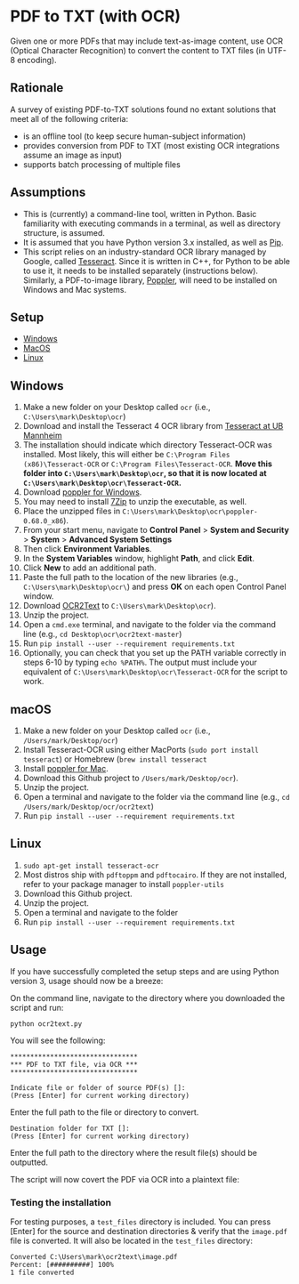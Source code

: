 # PDF to TXT (with OCR)
Given one or more PDFs that may include text-as-image content, use OCR (Optical Character Recognition) to convert the content to TXT files (in UTF-8 encoding).

## Rationale
A survey of existing PDF-to-TXT solutions found no extant solutions that meet all of the following criteria:
- is an offline tool (to keep secure human-subject information)
- provides conversion from PDF to TXT (most existing OCR integrations assume an image as input)
- supports batch processing of multiple files

## Assumptions
- This is (currently) a command-line tool, written in Python. Basic familiarity with executing commands in a terminal, as well as directory structure, is assumed. 
- It is assumed that you have Python version 3.x installed, as well as [Pip](https://pypi.org/project/pip/).
- This script relies on an industry-standard OCR library managed by Google, called [Tesseract](https://github.com/tesseract-ocr/tesseract). Since it is written in C++, for Python to be able to use it, it needs to be installed separately (instructions below). Similarly, a PDF-to-image library, [Poppler](https://gitlab.freedesktop.org/poppler/poppler), will need to be installed on Windows and Mac systems.

## Setup
- [Windows](##windows)
- [MacOS](##macos)
- [Linux](##linux)

## Windows

1. Make a new folder on your Desktop called `ocr` (i.e., `C:\Users\mark\Desktop\ocr`)
2. Download and install the Tesseract 4 OCR library from [Tesseract at UB Mannheim](https://github.com/UB-Mannheim/tesseract/wiki)
2. The installation should indicate which directory Tesseract-OCR was installed. Most likely, this will either be `C:\Program Files (x86)\Tesseract-OCR` or `C:\Program Files\Tesseract-OCR`. **Move this folder into `C:\Users\mark\Desktop\ocr`, so that it is now located at `C:\Users\mark\Desktop\ocr\Tesseract-OCR`.**
3. Download [poppler for Windows](http://blog.alivate.com.au/poppler-windows/). 
4. You may need to install [7Zip](https://www.7-zip.org/) to unzip the executable, as well.
5. Place the unzipped files in `C:\Users\mark\Desktop\ocr\poppler-0.68.0_x86`).
6. From your start menu, navigate to **Control Panel** > **System and Security** > **System** > **Advanced System Settings**
7. Then click **Environment Variables**.
8. In the **System Variables** window, highlight **Path**, and click **Edit**.
9. Click **New** to add an additional path.
10. Paste the full path to the location of the new libraries (e.g., `C:\Users\mark\Desktop\ocr\`) and press **OK** on each open Control Panel window.
11. Download [OCR2Text](https://github.com/writecrow/ocr2text/archive/master.zip) to `C:\Users\mark\Desktop\ocr`).
12. Unzip the project.
13. Open a `cmd.exe` terminal, and navigate to the folder via the command line (e.g., `cd Desktop\ocr\ocr2text-master`)
14. Run `pip install --user --requirement requirements.txt`
15. Optionally, you can check that you set up the PATH variable correctly in steps 6-10 by typing `echo %PATH%`. The output must include your equivalent of `C:\Users\mark\Desktop\ocr\Tesseract-OCR` for the script to work.


## macOS
1. Make a new folder on your Desktop called `ocr` (i.e., `/Users/mark/Desktop/ocr`)
2. Install Tesseract-OCR using either MacPorts (`sudo port install tesseract`) or Homebrew (`brew install tesseract`
3. Install [poppler for Mac](http://macappstore.org/poppler/).
4. Download this Github project to `/Users/mark/Desktop/ocr`).
5. Unzip the project.
6. Open a terminal and navigate to the folder via the command line (e.g., `cd /Users/mark/Desktop/ocr/ocr2text`)
7. Run `pip install --user --requirement requirements.txt`

## Linux
1. `sudo apt-get install tesseract-ocr`
2. Most distros ship with `pdftoppm` and `pdftocairo`. If they are not installed, refer to your package manager to install `poppler-utils`
4. Download this Github project.
5. Unzip the project.
6. Open a terminal and navigate to the folder
7. Run `pip install --user --requirement requirements.txt`

## Usage
If you have successfully completed the setup steps and are using Python version 3, usage should now be a breeze:

On the command line, navigate to the directory where you downloaded the script and run:

```
python ocr2text.py
```

You will see the following:

```
********************************
*** PDF to TXT file, via OCR ***
********************************

Indicate file or folder of source PDF(s) []:
(Press [Enter] for current working directory)

```

Enter the full path to the file or directory to convert.

```
Destination folder for TXT []:
(Press [Enter] for current working directory)
```

Enter the full path to the directory where the result file(s) should be outputted.

The script will now covert the PDF via OCR into a plaintext file:

### Testing the installation
For testing purposes, a `test_files` directory is included. You can press [Enter] for the source and destination directories & verify that the `image.pdf` file is converted. It will also be located in the `test_files` directory:

```
Converted C:\Users\mark\ocr2text\image.pdf
Percent: [##########] 100%
1 file converted
```

